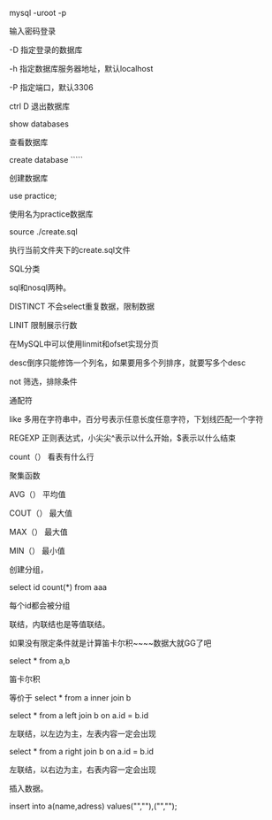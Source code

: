 mysql -uroot -p

输入密码登录

-D  指定登录的数据库

-h  指定数据库服务器地址，默认localhost

-P  指定端口，默认3306

ctrl D 退出数据库

show databases

查看数据库

create database `````

创建数据库

use practice;

使用名为practice数据库

source ./create.sql

执行当前文件夹下的create.sql文件

SQL分类

sql和nosql两种。

DISTINCT 不会select重复数据，限制数据

LINIT 限制展示行数

在MySQL中可以使用linmit和ofset实现分页

desc倒序只能修饰一个列名，如果要用多个列排序，就要写多个desc

not 筛选，排除条件

通配符

like 多用在字符串中，百分号表示任意长度任意字符，下划线匹配一个字符

REGEXP  正则表达式，小尖尖^表示以什么开始，$表示以什么结束

count（） 看表有什么行

聚集函数

AVG（）  平均值

COUT（） 最大值

MAX（）  最大值

MIN（）  最小值

创建分组，

select id count(*) from aaa

每个id都会被分组

联结，内联结也是等值联结。

如果没有限定条件就是计算笛卡尔积~~~~数据大就GG了吧

select * from a,b

笛卡尔积

等价于 select * from a inner join b

select * from a left join b on a.id = b.id

左联结，以左边为主，左表内容一定会出现

select * from a right join b on a.id = b.id

左联结，以右边为主，右表内容一定会出现

插入数据。

insert into a(name,adress) values("",""),("","");

























